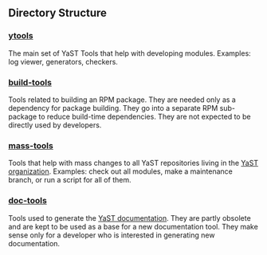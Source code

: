 ## Directory Structure

### [ytools](ytools)

The main set of YaST Tools that help with developing modules.
Examples: log viewer, generators, checkers.

### [build-tools](build-tools)

Tools related to building an RPM package.
They are needed only as a dependency for package building. They go into a
separate RPM sub-package to reduce build-time dependencies.
They are not expected to be directly used by developers.

### [mass-tools](mass-tools)

Tools that help with mass changes to all YaST repositories
living in the [YaST organization](https://github.com/yast/).
Examples: check out all modules, make a maintenance branch,
or run a script for all of them.

### [doc-tools](doc-tools)

Tools used to generate
the [YaST documentation](http://doc.opensuse.org/#yast-doc).
They are partly obsolete and are kept to be used as a base for a new
documentation tool.
They make sense only for a developer who is interested in generating
new documentation.
